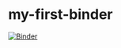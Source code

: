 # my-first-binder
[![Binder](https://mybinder.org/badge_logo.svg)](https://mybinder.org/v2/gh/DeluxsekaR/my-first-binder.git/HEAD)
